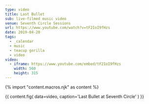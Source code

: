 ```yaml
---
type: video
title: Last Bullet
sub: live-filmed music video
venue: Seventh Circle Sessions
url: https://www.youtube.com/watch?v=tF2IoI9fHzs
date: 2019-04-20
tags:
  - _calendar
  - music
  - teacup gorilla
  - video
video:
  - iframe: https://www.youtube.com/embed/tF2IoI9fHzs
    width: 560
    height: 315
---
```


{% import "content.macros.njk" as content %}

{{ content.fig(
  data=video,
  caption='Last Bullet at Seventh Circle'
) }}
